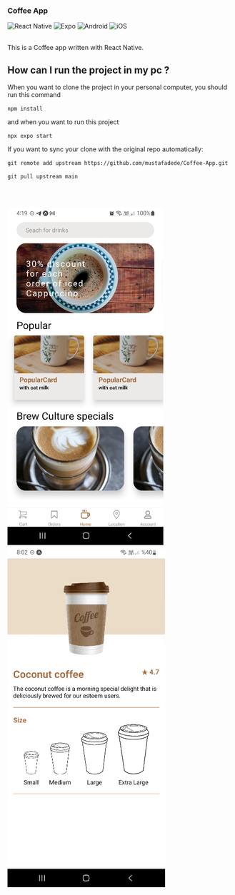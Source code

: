 ### Coffee App

![React Native](https://img.shields.io/badge/react_native-%2320232a.svg?style=for-the-badge&logo=react&logoColor=%2361DAFB)
![Expo](https://img.shields.io/badge/expo-1C1E24?style=for-the-badge&logo=expo&logoColor=#D04A37)
![Android](https://img.shields.io/badge/Android-3DDC84?style=for-the-badge&logo=android&logoColor=white)
![iOS](https://img.shields.io/badge/iOS-000000?style=for-the-badge&logo=ios&logoColor=white)

<br>
This is a Coffee app written with React Native.
<br>

## How can I run the project in my pc ?

When you want to clone the project in your personal computer, you should run this command
<br>

```
npm install
```

and when you want to run this project
<br>

```
npx expo start
```

If you want to sync your clone with the original repo automatically:
<br>

```
git remote add upstream https://github.com/mustafadede/Coffee-App.git
```

```
git pull upstream main
```

<br>

<br>

![README](./assets/readme-images/readme.png)
![README-PHOTO-1](./assets/readme-images/readme_2.png)
